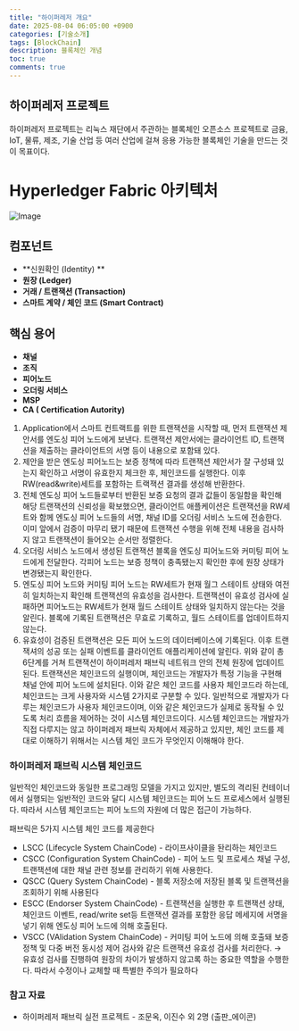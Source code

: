 ```yaml
---
title: "하이퍼레저 개요"
date: 2025-08-04 06:05:00 +0900
categories: [기술소개]
tags: [BlockChain]
description: 블록체인 개념
toc: true
comments: true
---
```


## 하이퍼레저 프로젝트

하이퍼레저 프로젝트는 리눅스 재단에서 주관하는 블록체인 오픈소스 프로젝트로 금융, IoT, 물류, 제조, 기술 산업 등 여러 산업에 걸쳐 응용 가능한 블록체인 기술을 만드는 것이 목표이다.  

# Hyperledger Fabric 아키텍처

![Image](https://prod-files-secure.s3.us-west-2.amazonaws.com/e6db513d-ec54-40ff-aa74-2487b0bcfe15/be3d5b5f-de51-4591-95f7-d8bc63294d51/Untitled.png?X-Amz-Algorithm=AWS4-HMAC-SHA256&X-Amz-Content-Sha256=UNSIGNED-PAYLOAD&X-Amz-Credential=ASIAZI2LB46674CT35WR%2F20250804%2Fus-west-2%2Fs3%2Faws4_request&X-Amz-Date=20250804T072251Z&X-Amz-Expires=3600&X-Amz-Security-Token=IQoJb3JpZ2luX2VjEAcaCXVzLXdlc3QtMiJGMEQCIEW5P9LIEBJBQ%2F%2FHtXP5ZOuqU8o8TEzvoovq9rb8EDqWAiA1x%2BoHCQbLnOQClrtYpZr5Dy1dn1aqtVdI1nPAxst2ZSr%2FAwhAEAAaDDYzNzQyMzE4MzgwNSIMKaxRS%2B%2B3%2Bk8rnYgtKtwDVkafpXJcURHt0jCmcWskKlpaVKZk1bZ76WJABFHFLlsQcy3qaT%2FTlVa5C8%2Bbfp%2BbB343xL012Jf69ic2qWnqR4Gf329XfTS9GNzaoF%2B4Jwjd%2FqfmEUOUmcrOHCPm6NFJ4G%2FFB4R%2Bo9nC0DyR3zTK%2BMRw77a1jJjKFvLBZIjhIG7q9t16Lgm0hATAoArgTpr%2FFq47xSsypJPEm0PhYniX1ZV8Cl67Rl%2BNSFpD4FX6IG9SiT7CA9PV7UAFe51sfdV2J3uLD44X4ZyZEVWDmTtBs2tECX8CFIr8LBCUcSn%2BdxBAgq1sJM9zGQlFD3oy24tY4KPSdsTWqv0VRHHbtKroU9CIHyMSy3%2B5AdiRoblIDdfrnsi4w0RfQ5PZCS5Js4hqgxW1iz0M8erLGH0oq7az1PIvKyqpRful21opxgFZtUJbPH2th%2Fe5l7Y1x0%2FjOSNdQM8FJu1lfJcfhLSHmpxq%2BB%2BapMvsZCmk56zsxerixumNeJvJSVJqnBb1CP7V3lcklH3qjIp3JjDKYiX%2FhThPm2EPRDWBLOZZ71Sj9GsMZywWByqi1tn4TYLSvfLZHX6eSejSy0otJFz9Aw3iSo3G%2BJN1DR6PW214MKPTWC%2F2IDJQyCBjzSzZI7zw8cIwp7jBxAY6pgHuzlssm%2F08BUvfjIglkMser6ihcL%2BE%2FZOk3bL3kYCgNUXiGTK98QMsmTtXOFTbkrJcHGmR5wKLpcDg2E2uXm5eO88VHf%2BQhyUjZ80lR7CfmWcUukxCASFp7eSqEnBRf67Fr8oUmQ0UcRi1KYcpdsGWBZfZtS6AAPjMnhpCqLzEsOyLFge%2BtDtyNb8feukvbEbJcVtjExtO3p3nwobVOWiEZrgsbDZz&X-Amz-Signature=3d131552de41d39607993c8330e3c8b76e73d9231bb21564ac6aacfca7966c49&X-Amz-SignedHeaders=host&x-amz-checksum-mode=ENABLED&x-id=GetObject)

## 컴포넌트

- **신원확인 (Identity) **
- **원장 (Ledger)**
- **거래 / 트랜잭션 (Transaction)**
- **스마트 계약 / 체인 코드 (Smart Contract)**
## 핵심 용어

- **채널**
- **조직**
- **피어노드**
- **오더링 서비스**
- **MSP**
- **CA ( Certification Autority)**
1. Application에서 스마트 컨트랙트를 위한 트랜잭션을 시작할 때, 먼저 트랜잭션 제안서를 엔도싱 피어 노드에게 보낸다. 트랜잭션 제안서에는 클라이언트 ID, 트랜잭션을 제출하는 클라이언트의 서명 등이 내용으로 포함돼 있다.
1. 제안을 받은 엔도싱 피어노드는 보증 정책에 따라 트랜잭션 제안서가 잘 구성돼 있는지 확인하고 서명이 유효한지 체크한 후, 체인코드를 실행한다. 이후 RW(read&write)세트를 포함하는 트랙잭션 결과를 생성해 반환한다.
1. 전체 엔도싱 피어 노드들로부터 반환된 보증 요청의 결과 값들이 동일함을 확인해 해당 트랜잭션의 신뢰성을 확보했으면, 클라이언트 애플케이션은 트랜잭션을 RW세트와 함께 엔도싱 피어 노드들의 서명, 채널 ID를 오더링 서비스 노드에 전송한다. 이미 앞에서 검증이 마무리 됐기 때문에 트랜잭션 수행을 위해 전체 내용을 검사하지 않고 트랜잭션이 들어오는 순서만 정렬한다.
1. 오더링 서비스 노드에서 생성된 트랜잭션 블록을 엔도싱 피어노드와 커미팅 피어 노드에게 전달한다. 각피어 노드는 보증 정책이 충족됐는지 확인한 후에 원장 상태가 변경됐는지 확인한다.
1. 엔도싱 피어 노드와 커미팅 피어 노드는 RW세트가 현재 월그 스테이트 상태와 여전히 일치하는지 확인해 트랜잭션의 유효성을 검사한다. 트랜잭션이 유효성 검사에 실패하면 피어노드는 RW세트가 현재 월드 스테이트 상태와 일치하지 않는다는 것을 알린다. 블록에 기록된 트랜잭션은 무효로 기록하고, 월드 스테이트를 업데이트하지 않는다.
1. 유효성이 검증된 트랜잭션은 모든 피어 노드의 데이터베이스에 기록된다. 이후 트랜잭셔의 성공 또는 실패 이벤트를 클라이언트 애플리케이션에 알린다.
위와 같이 총 6단계를 거쳐 트랜잭션이 하이퍼레저 패브릭 네트워크 안의 전체 원장에 업데이트된다. 트랜잭션은 체인코드의 실행이며, 체인코드는 개발자가 특정 기능을 구현해 채널 안에 피어 노드에 설치된다. 이와 같은 체인 코드를 사용자 체인코드라 하는데, 체인코드는 크게 사용자와 시스템 2가지로 구분할 수 있다. 일반적으로 개발자가 다루는 체인코드가 사용자 체인코드이며, 이와 같은 체인코드가 실제로 동작될 수 있도록 처리 흐름을 제어하는 것이 시스템 체인코드이다. 시스템 체인코드는 개발자가 직접 다루지는 않고 하이퍼레저 패브릭 자체에서 제공하고 있지만, 체인 코드를 제대로 이해하기 위해서는 시스템 체인 코드가 무엇인지 이해해야 한다.

### 하이퍼레저 패브릭 시스템 체인코드

일반적인 체인코드와 동일한 프로그래밍 모델을 가지고 있지만, 별도의 격리된 컨테이너에서 실행되는 일반적인 코드와 달디 시스템 체인코드는 피어 노드 프로세스에서 실행된다. 따라서 시스템 체인코드는 피어 노드의 자원에 더 많은 접근이 가능하다.

패브릭은 5가지 시스템 체인 코드를 제공한다

- LSCC (Lifecycle System ChainCode) - 라이프사이클을 돤리하는 체인코드
- CSCC (Configuration System ChainCode) - 피어 노드 및 프로세스 채널 구성, 트랜잭션에 대한 채널 관련 정보를 관리하기 위해 사용한다.
- QSCC (Query System ChainCode) - 블록 저장소에 저장된 블록 및 트랜잭션을 조회하기 위해 사용된다
- ESCC (Endorser System ChainCode) - 트랜잭션을 실행한 후 트랜잭션 상태, 체인코드 이벤트, read/write set등 트랜잭션 결과를 포함한 응답 메세지에 서명을 넣기 위해 엔도싱 피어 노드에 의해 호출된다.
- VSCC (VAlidation System ChainCode) - 커미팅 피어 노드에 의해 호출돼 보증 정책 및 다중 버전 동시성 제어 검사와 같은 트랜잭션 유효성 검사를 처리한다. → 유효성 검사를 진행하여 원장의 차이가 발생하지 않고록 하는 중요한 역할을 수행한다. 따라서 수정이나 교체할 때 특별한 주의가 필요하다
### 참고 자료

- 하이퍼레저 패브릭 실전 프로젝트 - 조문옥, 이진수 외 2명 (출판_에이콘)

